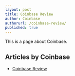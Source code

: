 ```yaml
---
layout: post
title: Coinbase Review
author: Coinbase
authorurl: /coinbase-review/
published: true
---
```


This is a page about Coinbase.

## Articles by Coinbase
<ul>
<li><a href="/circle-review/">Coinbase Review</a></li>
</ul>
